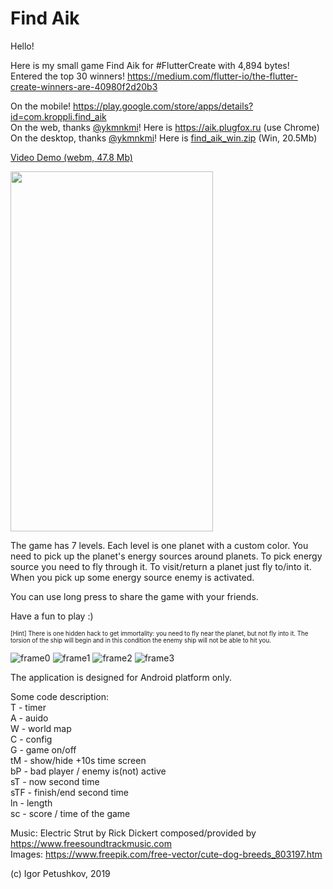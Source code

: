 # Find Aik

Hello!  

Here is my small game Find Aik for #FlutterCreate with 4,894 bytes!  
Entered the top 30 winners! https://medium.com/flutter-io/the-flutter-create-winners-are-40980f2d20b3  


On the mobile! https://play.google.com/store/apps/details?id=com.kroppli.find_aik  
On the web, thanks [@ykmnkmi](https://github.com/ykmnkmi)! Here is https://aik.plugfox.ru (use Chrome)  
On the desktop, thanks [@ykmnkmi](https://github.com/ykmnkmi)! Here is [find_aik_win.zip](https://github.com/kroppli/find_aik/releases/download/v1.7/find_aik_win.zip) (Win, 20.5Mb)

[Video Demo (webm, 47.8 Mb)](https://raw.githubusercontent.com/kroppli/find_aik/master/find_aik_demo.webm)  

<img src="https://github.com/kroppli/find_aik/raw/master/find_aik_demo.gif" width="324" height="576">




The game has 7 levels.
Each level is one planet with a custom color. You need to pick up the planet's energy sources around planets.
To pick energy source you need to fly through it. To visit/return a planet just fly to/into it.
When you pick up some energy source enemy is activated. 

You can use long press to share the game with your friends.  

Have a fun to play :)

<sub><sup>[Hint] There is one hidden hack to get immortality: you need to fly near the planet, but not fly into it. The torsion of the ship will begin and in this condition the enemy ship will not be able to hit you.</sup></sub>

![frame0](https://raw.githubusercontent.com/kroppli/find_aik/master/assets/frame0.png)
![frame1](https://raw.githubusercontent.com/kroppli/find_aik/master/assets/frame1.png)
![frame2](https://raw.githubusercontent.com/kroppli/find_aik/master/assets/frame2.png)
![frame3](https://raw.githubusercontent.com/kroppli/find_aik/master/assets/frame3.png)

The application is designed for Android platform only.

Some code description:  
T - timer  
A - auido  
W - world map  
C - config  
G - game on/off  
tM - show/hide +10s time screen  
bP - bad player / enemy is(not) active  
sT - now second time  
sTF - finish/end second time  
ln - length  
sc - score / time of the game  

Music: Electric Strut by Rick Dickert composed/provided by https://www.freesoundtrackmusic.com  
Images: https://www.freepik.com/free-vector/cute-dog-breeds_803197.htm

(c) Igor Petushkov, 2019
